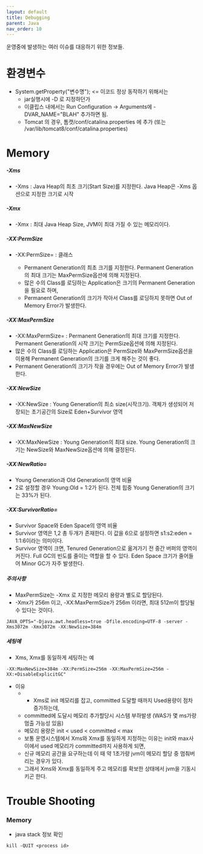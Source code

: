 ```yaml
---
layout: default
title: Debugging
parent: Java
nav_order: 10
---
```


운영중에 발생하는 여러 이슈를 대응하기 위한 정보들.


# 환경변수

 * System.getProperty("변수명"); <= 이코드 정상 동작하기 위해서는  
   * jar실행시에 -D 로 지정하던가
   * 이클립스 내에서는 Run Configuration -> Arguments에 -DVAR_NAME="BLAH"  추가하면 됨.
   * Tomcat 의 경우,  톰캣/conf/catalina.properties 에 추가 (또는 /var/lib/tomcat8/conf/catalina.properties)



# Memory

##### -Xms
 * -Xms<size> : Java Heap의 최초 크기(Start Size)를 지정한다. Java Heap은 -Xms 옵션으로 지정한 크기로 시작

##### -Xmx
 * -Xmx<size> : 최대 Java Heap Size, JVM이 최대 가질 수 있는 메모리이다.


##### -XX:PermSize
 * -XX:PermSize=<size> : 클래스
   * Permanent Generation의 최초 크기를 지정한다. Permanent Generation의 최대 크기는 MaxPermSize옵션에 의해 지정된다. 
   * 많은 수의 Class를 로딩하는 Application은 크기의 Permanent Generation을 필요로 하며, 
   * Permanent Generation의 크기가 작아서 Class를 로딩하지 못하면 Out of Memory Error가 발생한다.

##### -XX:MaxPermSize
 * -XX:MaxPermSize=<size> : Permanent Generation의 최대 크기를 지정한다. Permanent Generation의 시작 크기는 PermSize옵션에 의해 지정된다. 
 * 많은 수의 Class를 로딩하는 Application은 PermSize와 MaxPermSize옵션을 이용해 Permanent Generation의 크기를 크게 해주는 것이 좋다. 
 * Permanent Generation의 크기가 작을 경우에는 Out of Memory Error가 발생한다.

##### -XX:NewSize
 * -XX:NewSize<size> : Young Generation의 최소 size(시작크기). 객체가 생성되어 저장되는 초기공간의 Size로 Eden+Survivor 영역

##### -XX:MaxNewSize
 * -XX:MaxNewSize<size> : Young Generation의 최대 size. Young Generation의 크기는 NewSize와 MaxNewSize옵션에 의해 결정된다.

##### -XX:NewRatio=<Value>
 * Young Generation과 Old Generation의 영역 비율
 * 2로 설정할 경우 Young:Old = 1:2가 된다. 전체 힙중 Young Generation의 크기는 33%가 된다.
 
##### -XX:SurvivorRatio=<Value>
 * Survivor Space와 Eden Space의 영역 비율
 * Survivor 영역은 1,2 총 두개가 존재한다. 이 값을 6으로 설정하면 s1:s2:eden = 1:1:6이라는 의미이다.
 * Survivor 영역이 크면, Tenured Generation으로 옮겨가기 전 중간 버퍼의 영역이 커진다. Full GC의 빈도를 줄이는 역할을 할 수 있다. Eden Space 크기가 줄어들어 Minor GC가 자주 발생한다.

#####  주의사항
 * MaxPermSize는 -Xmx 로 지정한 메모리 용량과 별도로 할당된다. 
 * -Xmx가 256m 이고, -XX:MaxPermSize가 256m 이라면, 최대 512m이 할당될 수 있다는 것이다.
 ```
 JAVA_OPTS="-Djava.awt.headless=true -Dfile.encoding=UTF-8 -server -Xms3072m -Xmx3072m -XX:NewSize=384m 
 ```


##### 세팅예

 * Xms, Xmx를 동일하게 세팅하는 예
 ```
 -XX:MaxNewSize=384m -XX:PermSize=256m -XX:MaxPermSize=256m -XX:+DisableExplicitGC"
 ```

 * 이유
   * - Xms로 init 메모리를 잡고, committed 도달할 때까지 Used용량이 점차 증가하는데, 
   * committed에 도달시 메모리 추가할당시 시스템 부하발생 (WAS가 몇 ms가량 멈출 가능성 있음)
   * 메모리 용량은 init < used < committed < max 
   * 보통 운영시스템에서 Xms와 Xmx를 동일하게 지정하는 이유는 init와 max사이에서 used 메모리가 committed까지 사용하게 되면, 
   * 신규 메모리 공간을 요구하는데 이 때 약 1초가량 jvm이 메모리 할당 중 멈춰버리는 경우가 있다. 
   * 그래서 Xms와 Xmx를 동일하게 주고 메모리를 확보한 상태에서 jvm을 기동시키곤 한다. 



# Trouble Shooting

### Memory 

 * java stack 정보 확인
 ```
 kill -QUIT <process id>
 ```


